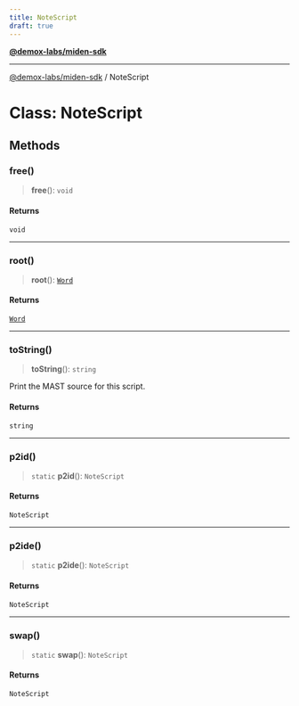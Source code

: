```yaml
---
title: NoteScript
draft: true
---
```


[**@demox-labs/miden-sdk**](../index)

***

[@demox-labs/miden-sdk](../index) / NoteScript

# Class: NoteScript

## Methods

### free()

> **free**(): `void`

#### Returns

`void`

***

### root()

> **root**(): [`Word`](Word)

#### Returns

[`Word`](Word)

***

### toString()

> **toString**(): `string`

Print the MAST source for this script.

#### Returns

`string`

***

### p2id()

> `static` **p2id**(): `NoteScript`

#### Returns

`NoteScript`

***

### p2ide()

> `static` **p2ide**(): `NoteScript`

#### Returns

`NoteScript`

***

### swap()

> `static` **swap**(): `NoteScript`

#### Returns

`NoteScript`
